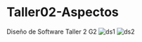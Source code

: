 # Taller02-Aspectos
Diseño de Software Taller 2 G2
![ds1](https://user-images.githubusercontent.com/93271608/171527891-b9a10a60-4c68-481c-a9d6-310001144b8a.jpg)
![ds2](https://user-images.githubusercontent.com/93271608/171527901-42820acc-c230-42cc-9efa-25578074c5a9.jpg)

